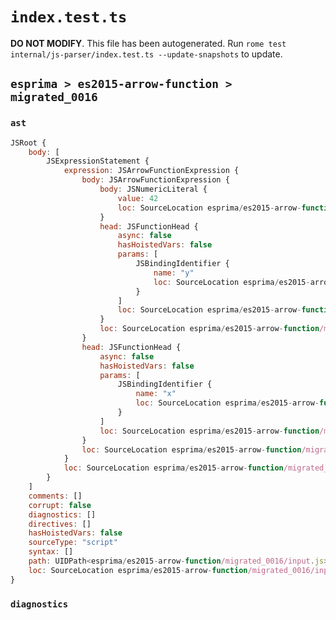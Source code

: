 # `index.test.ts`

**DO NOT MODIFY**. This file has been autogenerated. Run `rome test internal/js-parser/index.test.ts --update-snapshots` to update.

## `esprima > es2015-arrow-function > migrated_0016`

### `ast`

```javascript
JSRoot {
	body: [
		JSExpressionStatement {
			expression: JSArrowFunctionExpression {
				body: JSArrowFunctionExpression {
					body: JSNumericLiteral {
						value: 42
						loc: SourceLocation esprima/es2015-arrow-function/migrated_0016/input.js 1:10-1:12
					}
					head: JSFunctionHead {
						async: false
						hasHoistedVars: false
						params: [
							JSBindingIdentifier {
								name: "y"
								loc: SourceLocation esprima/es2015-arrow-function/migrated_0016/input.js 1:5-1:6 (y)
							}
						]
						loc: SourceLocation esprima/es2015-arrow-function/migrated_0016/input.js 1:5-1:9
					}
					loc: SourceLocation esprima/es2015-arrow-function/migrated_0016/input.js 1:5-1:12
				}
				head: JSFunctionHead {
					async: false
					hasHoistedVars: false
					params: [
						JSBindingIdentifier {
							name: "x"
							loc: SourceLocation esprima/es2015-arrow-function/migrated_0016/input.js 1:0-1:1 (x)
						}
					]
					loc: SourceLocation esprima/es2015-arrow-function/migrated_0016/input.js 1:0-1:4
				}
				loc: SourceLocation esprima/es2015-arrow-function/migrated_0016/input.js 1:0-1:12
			}
			loc: SourceLocation esprima/es2015-arrow-function/migrated_0016/input.js 1:0-1:12
		}
	]
	comments: []
	corrupt: false
	diagnostics: []
	directives: []
	hasHoistedVars: false
	sourceType: "script"
	syntax: []
	path: UIDPath<esprima/es2015-arrow-function/migrated_0016/input.js>
	loc: SourceLocation esprima/es2015-arrow-function/migrated_0016/input.js 1:0-2:0
}
```

### `diagnostics`

```

```
